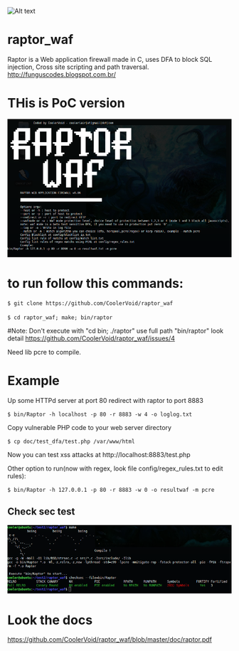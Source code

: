 ![Alt text](https://github.com/CoolerVoid/raptor_waf/blob/master/doc/images/raptor2.png)
# raptor_waf

Raptor is a Web application firewall made in C, uses DFA to block SQL injection, Cross site scripting and path traversal.
http://funguscodes.blogspot.com.br/

# THis is PoC version
![Alt text](https://github.com/CoolerVoid/raptor_waf/blob/master/doc/images/banner2.png)

# to run follow this commands:
```
$ git clone https://github.com/CoolerVoid/raptor_waf

$ cd raptor_waf; make; bin/raptor
```

#Note:
Don't execute with "cd bin; ./raptor" use full path "bin/raptor" look detail https://github.com/CoolerVoid/raptor_waf/issues/4

Need lib pcre to  compile.


# Example

Up some HTTPd server at port 80 
redirect with raptor to port 8883
```
$ bin/Raptor -h localhost -p 80 -r 8883 -w 4 -o loglog.txt
```

Copy vulnerable PHP code to your web server directory
```
$ cp doc/test_dfa/test.php /var/www/html
```

Now you can test xss attacks at 
http://localhost:8883/test.php

Other option to run(now with regex, look file config/regex_rules.txt to edit rules):
```
$ bin/Raptor -h 127.0.0.1 -p 80 -r 8883 -w 0 -o resultwaf -m pcre

```

Check sec test
--


![Alt text](https://github.com/CoolerVoid/raptor_waf/blob/master/doc/images/banner.png)



# Look the docs

https://github.com/CoolerVoid/raptor_waf/blob/master/doc/raptor.pdf
